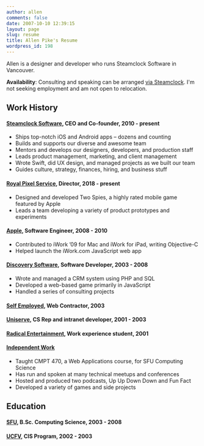 ```yaml
---
author: allen
comments: false
date: 2007-10-10 12:39:15
layout: page
slug: resume
title: Allen Pike's Resume
wordpress_id: 198
---
```


Allen is a designer and developer who runs Steamclock Software in Vancouver.

**Availability**: Consulting and speaking can be arranged [via Steamclock](http://www.steamclock.com/). I'm not seeking employment and am not open to relocation.

## Work History

#### [Steamclock Software](http://www.steamclocksoftware.com/), CEO and Co-founder, 2010 - present

* Ships top-notch iOS and Android apps – dozens and counting
* Builds and supports our diverse and awesome team 
* Mentors and develops our designers, developers, and production staff
* Leads product management, marketing, and client management
* Wrote Swift, did UX design, and managed projects as we built our team
* Guides culture, strategy, finances, hiring, and business stuff

#### [Royal Pixel Service](http://playspies.com/), Director, 2018 - present

* Designed and developed Two Spies, a highly rated mobile game featured by Apple
* Leads a team developing a variety of product prototypes and experiments

#### [Apple](http://www.apple.com/), Software Engineer, 2008 - 2010

* Contributed to iWork ’09 for Mac and iWork for iPad, writing Objective-C
* Helped launch the iWork.com JavaScript web app

#### [Discovery Software](http://www.discoverysoftware.com/), Software Developer, 2003 - 2008

* Wrote and managed a CRM system using PHP and SQL
* Developed a web-based game primarily in JavaScript
* Handled a series of consulting projects

#### [Self Employed](http://steamclocksw.com), Web Contractor, 2003

#### [Uniserve](http://uniserve.com), CS Rep and intranet developer, 2001 - 2003

#### [Radical Entertainment](http://radical.ca), Work experience student, 2001

#### [Independent Work](/)

* Taught CMPT 470, a Web Applications course, for SFU Computing Science
* Has run and spoken at many technical meetups and conferences
* Hosted and produced two podcasts, Up Up Down Down and Fun Fact
* Developed a variety of games and side projects

## Education

#### [SFU](http://www.sfu.ca/), B.Sc. Computing Science, 2003 - 2008

#### [UCFV](http://www.ufv.ca/), CIS Program, 2002 - 2003
